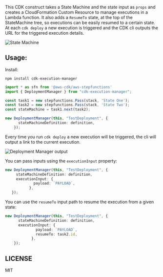This CDK construct takes a State Machine and the state input as `props` and creates a CloudFormation Custom Resource to manage executions in a Lambda function. It also adds a `ResumeTo` state, at the top of the StateMachine tree, so executions can be easily resumed to a certain state. At each `cdk deploy` a new execution is triggered and the CDK cli outputs the URL for the triggered execution details. 

![State Machine](https://dev-to-uploads.s3.amazonaws.com/i/al760ondl1l0q16bw7tw.png)

## Usage:

Install:

`npm install cdk-execution-manager`


```typescript
import * as sfn from '@aws-cdk/aws-stepfunctions'
import { DeploymentManager } from "cdk-execution-manager";

const task1 = new stepfunctions.Pass(stack, 'State One');
const task2 = new stepfunctions.Pass(stack, 'State Two');
const stateMachine = task1.next(task2);

new DeploymentManager(this, "TestDeployment", {
      stateMachineDefinition: definition,
    });
```

Every time you run `cdk deploy` a new execution will be triggered, the cli will output a link to the current execution.

 ![Deployment Manager output](https://dev-to-uploads.s3.amazonaws.com/i/vpayaicceq6hliikxo51.png)
 
You can pass inputs using the `executionInput` property:
 
 ```typescript
new DeploymentManager(this, "TestDeployment", {
      stateMachineDefinition: definition,
      executionInput: {
              payload: `PAYLOAD`,
            },
    });
```
 
You can use the `resumeTo` input path to resume the execution from a given state:

```typescript
new DeploymentManager(this, "TestDeployment", {
      stateMachineDefinition: definition,
      executionInput: {
              payload: `PAYLOAD`,
              resumeTo: task2.id,
            },
    });
```

## LICENSE

MIT